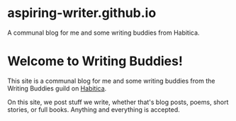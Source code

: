# aspiring-writer.github.io
A communal blog for me and some writing buddies from Habitica.

# Welcome to Writing Buddies!

This site is a communal blog for me and some writing buddies from the Writing Buddies guild on [Habitica](https://habitica.com).

On this site, we post stuff we write, whether that's blog posts, poems, short stories, or full books. Anything and everything is accepted.
